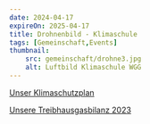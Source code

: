```yaml
---
date: 2024-04-17
expireOn: 2025-04-17
title: Drohnenbild - Klimaschule
tags: [Gemeinschaft,Events]
thumbnail: 
    src: gemeinschaft/drohne3.jpg
    alt: Luftbild Klimaschule WGG
---
```

<a href ="/documents/klimaschule/KlimaschutzplanWGG.pdf" target = "_blank">Unser Klimaschutzplan</a>

<a href ="/documents/klimaschule/Treibhausgasbilanz2023.pdf" target = "_blank">Unsere Treibhausgasbilanz 2023</a>

<gallery images="/images/gemeinschaft/drohne1.jpg,/images/gemeinschaft/drohne2.jpg,/images/gemeinschaft/drohne3.jpg,/images/gemeinschaft/drohne4.jpg"></gallery>

